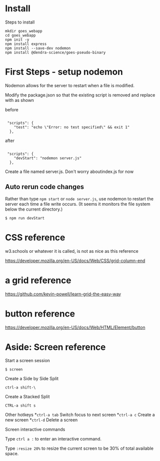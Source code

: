 # Install 

Steps to install

```
mkdir goes_webapp
cd goes_webapp
npm init -y
npm install express
npm install --save-dev nodemon
npm install @dendra-science/goes-pseudo-binary
```

# First Steps - setup nodemon
Nodemon allows for the server to restart when a file is modified.


Modify the package.json so that the existing script is removed and replace with as shown

before
```

 "scripts": {
    "test": "echo \"Error: no test specified\" && exit 1"
  },
```


after
```

 "scripts": {
    "devStart": "nodemon server.js"
  },
```
Create a file named server.js. Don't worry aboutindex.js for now

## Auto rerun code changes
Rather than type `npm start` or `node server.js`, use nodemon to restart the 
server each time a file write occurs.  (It seems it monitors the file system below
the current directory.)

```
$ npm run devStart
```




# CSS reference

w3.schools or whatever it is  called, is not as nice as this reference

https://developer.mozilla.org/en-US/docs/Web/CSS/grid-column-end

# a grid reference


https://github.com/kevin-powell/learn-grid-the-easy-way

# button reference
https://developer.mozilla.org/en-US/docs/Web/HTML/Element/button

# Aside: Screen reference

Start a screen session
```
$ screen
```

Create a Side by Side Split   

```
ctrl-a shift-\   
```


Create a Stacked Split

```
CTRL-a shift s
```

Other hotkeys
*`ctrl-a tab` Switch focus to next screen
*`ctrl-a c` Create a new screen
*`ctrl-d` Delete a screen

Screen interactive commands

Type `ctrl a :` to enter an interactive command.

Type `:resize 20%` to resize the current screen to be 30% of total available space.





